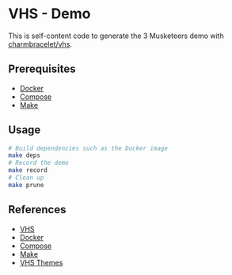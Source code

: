 # VHS - Demo

This is self-content code to generate the 3 Musketeers demo with [charmbracelet/vhs](https://github.com/charmbracelet/vhs).

## Prerequisites

- [Docker](https://www.docker.com/)
- [Compose](https://docs.docker.com/compose/)
- [Make](https://www.gnu.org/software/make/)

## Usage

```bash
# Build dependencies such as the Docker image
make deps
# Record the demo
make record
# Clean up
make prune
```

## References

- [VHS](https://github.com/charmbracelet/vhs)
- [Docker](https://www.docker.com/)
- [Compose](https://docs.docker.com/compose/)
- [Make](https://www.gnu.org/software/make/)
- [VHS Themes](https://github.com/flemay/vhs-themes)

